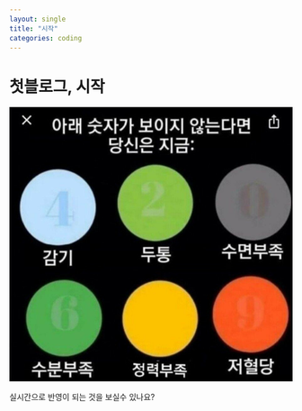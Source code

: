 ```yaml
---
layout: single
title: "시작"
categories: coding
---
```

# 첫블로그, 시작

![KakaoTalk_20220907_211616950](../images/2023-01-22-first/KakaoTalk_20220907_211616950.jpg)

실시간으로 반영이 되는 것을 보실수 있나요?
